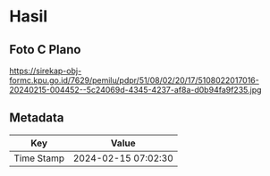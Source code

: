 # Hasil

## Foto C Plano

https://sirekap-obj-formc.kpu.go.id/7629/pemilu/pdpr/51/08/02/20/17/5108022017016-20240215-004452--5c24069d-4345-4237-af8a-d0b94fa9f235.jpg


## Metadata

| Key        | Value               |
| ---------- | ------------------- |
| Time Stamp | 2024-02-15 07:02:30 |



